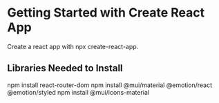 # Getting Started with Create React App

Create a react app with npx create-react-app.

## Libraries Needed to Install
npm install react-router-dom
npm install @mui/material @emotion/react @emotion/styled
npm install @mui/icons-material

